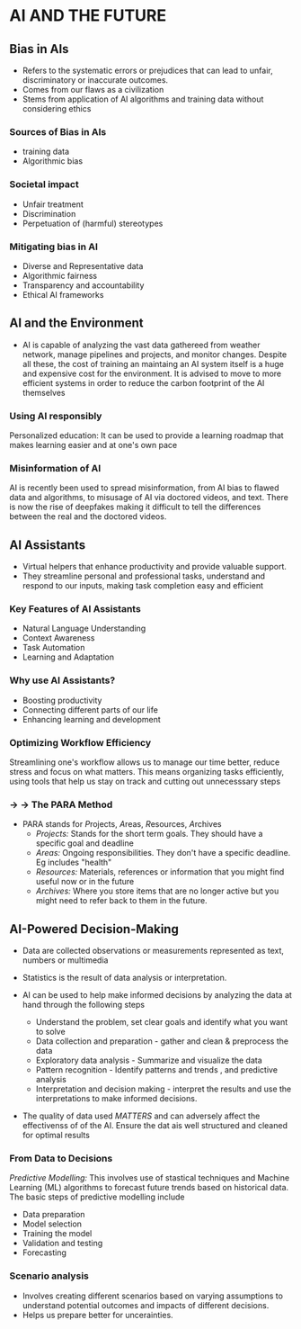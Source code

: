 # AI AND THE FUTURE

## Bias in AIs

* Refers to the systematic errors or prejudices that can lead to unfair, discriminatory or inaccurate outcomes.
* Comes from our flaws as a civilization
* Stems from application of AI algorithms and training data without considering ethics

### Sources of Bias in AIs
* training data
* Algorithmic bias


### Societal impact
* Unfair treatment
* Discrimination
* Perpetuation of (harmful) stereotypes


### Mitigating bias in AI

* Diverse and Representative data
* Algorithmic fairness
* Transparency and accountability
* Ethical AI frameworks

## AI and the Environment

* AI is capable of analyzing the vast data gathereed from weather network, manage pipelines and projects, and monitor changes. Despite all these, the cost of training an maintaing an AI system itself is a huge and expensive cost for the environment. It is advised to move to more efficient systems in order to reduce the carbon footprint of the AI themselves


### Using AI responsibly

Personalized education: It can be used to provide a learning roadmap that makes learning easier and at one's own pace

### Misinformation of AI

AI is recently been used to spread misinformation, from AI bias to flawed data and algorithms, to misusage of AI via doctored videos, and text. There is now the rise of deepfakes making it difficult to tell the differences between the real and the doctored videos.

## AI Assistants

* Virtual helpers that enhance productivity and provide valuable support.
* They streamline personal and professional tasks, understand and respond to our inputs, making task completion easy and efficient

### Key Features of AI Assistants

* Natural Language Understanding
* Context Awareness
* Task Automation
* Learning and Adaptation

### Why use AI Assistants?

* Boosting productivity
* Connecting different parts of our life
* Enhancing learning and development


### Optimizing Workflow Efficiency

Streamlining one's workflow allows us to manage our time better, reduce stress and focus on what matters. This means organizing tasks efficiently, using tools that help us stay on track and cutting out unnecesssary steps

### → → The PARA Method
* PARA stands for *P*rojects, *A*reas, *R*esources, *A*rchives
  * *Projects:* Stands for the short term goals. They should have a specific goal and deadline
  * *Areas:* Ongoing responsibilities. They don't have a specific deadline. Eg includes "health"
  * *Resources:* Materials, references or information that you might find useful now or in the future
  * *Archives:* Where you store items that are no longer active but you might need to refer back to them in the future.


## AI-Powered Decision-Making

* Data are collected observations or measurements represented as text, numbers or multimedia
* Statistics is the result of data analysis or interpretation.
* AI can be used to help make informed decisions by analyzing the data at hand through the following steps

  * Understand the problem, set clear goals and identify what you want to solve
  * Data collection and preparation - gather and clean & preprocess the data
  * Exploratory data analysis - Summarize and visualize the data
  * Pattern recognition - Identify patterns and trends , and predictive analysis
  * Interpretation and decision making - interpret the results and use the interpretations to make informed decisions.
* The quality of data used *MATTERS* and can adversely affect the effectivenss of of the AI. Ensure the dat ais well structured and cleaned for optimal results

### From Data to Decisions

*Predictive Modelling:*
This involves use of stastical techniques and Machine Learning (ML) algorithms to forecast future trends based on historical data. The basic steps of predictive modelling include
* Data preparation
* Model selection
* Training the model
* Validation and testing
* Forecasting

### Scenario analysis
* Involves creating different scenarios based on varying assumptions to understand potential outcomes and impacts of different decisions.
* Helps us prepare better for uncerainties.
